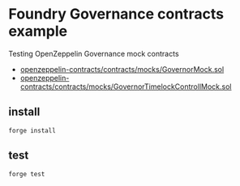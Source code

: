 # Foundry Governance contracts example
Testing OpenZeppelin Governance mock contracts
- [openzeppelin-contracts/contracts/mocks/GovernorMock.sol](https://github.com/OpenZeppelin/openzeppelin-contracts/blob/master/contracts/mocks/GovernorMock.sol)
- [openzeppelin-contracts/contracts/mocks/GovernorTimelockControllMock.sol](https://github.com/OpenZeppelin/openzeppelin-contracts/blob/master/contracts/mocks/GovernorTimelockControlMock.sol)

## install
`forge install`

## test
`forge test`